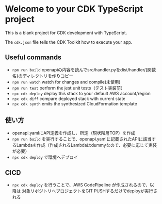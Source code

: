 # Welcome to your CDK TypeScript project

This is a blank project for CDK development with TypeScript.

The `cdk.json` file tells the CDK Toolkit how to execute your app.

## Useful commands

* `npm run build`   openapiの内容を読んでsrc/handler.pyをdist/handler/{関数名}のディレクトリを作りコピー
* `npm run watch`   watch for changes and compile(未使用)
* `npm run test`    perform the jest unit tests（テスト実装前）
* `npx cdk deploy`  deploy this stack to your default AWS account/region
* `npx cdk diff`    compare deployed stack with current state
* `npx cdk synth`   emits the synthesized CloudFormation template

## 使い方
* openapi.yamlにAPI定義を作成し、所定（現状階層TOP）を作成
* `npm run build` を実行することで、openapi.yamlに記載されたAPIに該当するLambdaを作成（作成されるLambdaはdummyなので、必要に応じて実装が必要）
* `npx cdk deploy` で環境へデプロイ

## CICD
* `npx cdk deploy` を行うことで、AWS CodePipeline が作成されるので、以降は 対象リポジトリへプロジェクトをGIT PUSHするだけでdeployが実行される
